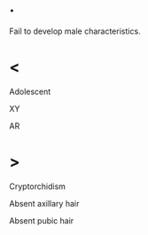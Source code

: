 # .

Fail to develop male characteristics.

# <

Adolescent

XY

AR

# >

Cryptorchidism

Absent axillary hair

Absent pubic hair
